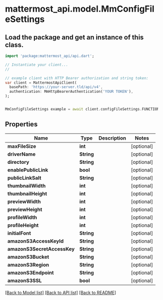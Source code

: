 # mattermost_api.model.MmConfigFileSettings

## Load the package and get an instance of this class.
```dart
import 'package:mattermost_api/api.dart';

// Instantiate your client...
//

// example client with HTTP Bearer authorization and string token:
var client = MattermostApiClient(
  basePath: 'https://your-server.tld/api/v4',
  authentication: MmHttpBearerAuthentication('YOUR TOKEN'),
);


MmConfigFileSettings example = await client.configFileSettings.FUNCTION_THAT_RETURNS_THIS_CLASS();

```

## Properties
Name | Type | Description | Notes
------------ | ------------- | ------------- | -------------
**maxFileSize** | **int** |  | [optional] 
**driverName** | **String** |  | [optional] 
**directory** | **String** |  | [optional] 
**enablePublicLink** | **bool** |  | [optional] 
**publicLinkSalt** | **String** |  | [optional] 
**thumbnailWidth** | **int** |  | [optional] 
**thumbnailHeight** | **int** |  | [optional] 
**previewWidth** | **int** |  | [optional] 
**previewHeight** | **int** |  | [optional] 
**profileWidth** | **int** |  | [optional] 
**profileHeight** | **int** |  | [optional] 
**initialFont** | **String** |  | [optional] 
**amazonS3AccessKeyId** | **String** |  | [optional] 
**amazonS3SecretAccessKey** | **String** |  | [optional] 
**amazonS3Bucket** | **String** |  | [optional] 
**amazonS3Region** | **String** |  | [optional] 
**amazonS3Endpoint** | **String** |  | [optional] 
**amazonS3SSL** | **bool** |  | [optional] 

[[Back to Model list]](../GENERATED_README.md#documentation-for-models) [[Back to API list]](../GENERATED_README.md#documentation-for-api-endpoints) [[Back to README]](../GENERATED_README.md)


